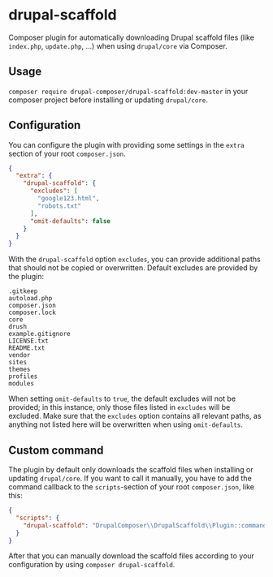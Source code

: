 # drupal-scaffold

Composer plugin for automatically downloading Drupal scaffold files (like
`index.php`, `update.php`, …) when using `drupal/core` via Composer.

## Usage

`composer require drupal-composer/drupal-scaffold:dev-master` in your composer
project before installing or updating `drupal/core`.

## Configuration

You can configure the plugin with providing some settings in the `extra` section
of your root `composer.json`.

```json
{
  "extra": {
    "drupal-scaffold": {
      "excludes": [
        "google123.html",
        "robots.txt"
      ],
      "omit-defaults": false
    }
  }
}
```

With the `drupal-scaffold` option `excludes`, you can provide additional paths 
that should not be copied or overwritten. Default excludes are provided by the 
plugin:
```
.gitkeep
autoload.php
composer.json
composer.lock
core
drush
example.gitignore
LICENSE.txt
README.txt
vendor
sites
themes
profiles
modules
```

When setting `omit-defaults` to `true`, the default excludes will not be
provided; in this instance, only those files listed in `excludes` will be
excluded. Make sure that the `excludes` option contains all relevant paths,
as anything not listed here will be overwritten when using `omit-defaults`.

## Custom command

The plugin by default only downloads the scaffold files when installing or
updating `drupal/core`. If you want to call it manually, you have to add the 
command callback to the `scripts`-section of your root `composer.json`, like this:

```json
{
  "scripts": {
    "drupal-scaffold": "DrupalComposer\\DrupalScaffold\\Plugin::command"
  }
}
```

After that you can manually download the scaffold files according to your
configuration by using `composer drupal-scaffold`.
